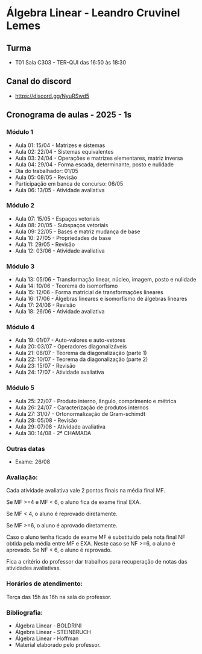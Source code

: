 # Álgebra Linear - Leandro Cruvinel Lemes

## Turma

- T01 Sala C303 - TER-QUI das 16:50 às 18:30

## Canal do discord

- https://discord.gg/NyuRSwd5

## Cronograma de aulas - 2025 - 1s

### Módulo 1

- Aula 01: 15/04 - Matrizes e sistemas
- Aula 02: 22/04 - Sistemas equivalentes
- Aula 03: 24/04 - Operações e matrizes elementares, matriz inversa
- Aula 04: 29/04 - Forma escada, determinante, posto e nulidade
- Dia do trabalhador: 01/05
- Aula 05: 08/05 - Revisão
- Participação em banca de concurso: 06/05
- Aula 06: 13/05 - Atividade avaliativa

### Módulo 2

- Aula 07: 15/05 - Espaços vetoriais
- Aula 08: 20/05 - Subspaços vetoriais
- Aula 09: 22/05 - Bases e matriz mudança de base
- Aula 10: 27/05 - Propriedades de base
- Aula 11: 29/05 - Revisão
- Aula 12: 03/06 - Atividade avaliativa

### Módulo 3

- Aula 13: 05/06 - Transformação linear, núcleo, imagem, posto e nulidade
- Aula 14: 10/06 - Teorema do isomorfismo
- Aula 15: 12/06 - Forma matricial de transformações lineares
- Aula 16: 17/06 - Álgebras lineares e isomorfismo de álgebras lineares
- Aula 17: 24/06 - Revisão
- Aula 18: 26/06 - Atividade avaliativa

### Módulo 4

- Aula 19: 01/07 - Auto-valores e auto-vetores
- Aula 20: 03/07 - Operadores diagonalizáveis
- Aula 21: 08/07 - Teorema da diagonalização (parte 1)
- Aula 22: 10/07 - Teorema da diagonalização (parte 2)
- Aula 23: 15/07 - Revisão
- Aula 24: 17/07 - Atividade avaliativa

### Módulo 5

- Aula 25: 22/07 - Produto interno, ângulo, comprimento e métrica
- Aula 26: 24/07 - Caracterização de produtos internos
- Aula 27: 31/07 - Ortonormalização de Gram-schimdt
- Aula 28: 05/08 - Revisão
- Aula 29: 07/08 - Atividade avaliativa
- Aula 30: 14/08 - 2ª CHAMADA

### Outras datas

- Exame: 26/08

### Avaliação:
Cada atividade avaliativa vale 2 pontos finais na média final MF.

Se MF >=4 e MF < 6, o aluno fica de exame final EXA.

Se MF < 4, o aluno é reprovado diretamente.

Se MF >=6, o aluno é aprovado diretamente.

Caso o aluno tenha ficado de exame MF é substituido pela nota final NF obtida pela média entre MF e EXA. Neste caso se NF >=6, o aluno é aprovado. Se NF < 6, o aluno é reprovado.

Fica a critério do professor dar trabalhos para recuperação de notas das atividades avaliativas.

### Horários de atendimento:
Terça das 15h às 16h na sala do professor.

### Bibliografia:

- Álgebra Linear - BOLDRINI
- Álgebra Linear - STEINBRUCH
- Álgebra Linear - Hoffman
- Material elaborado pelo professor. 
